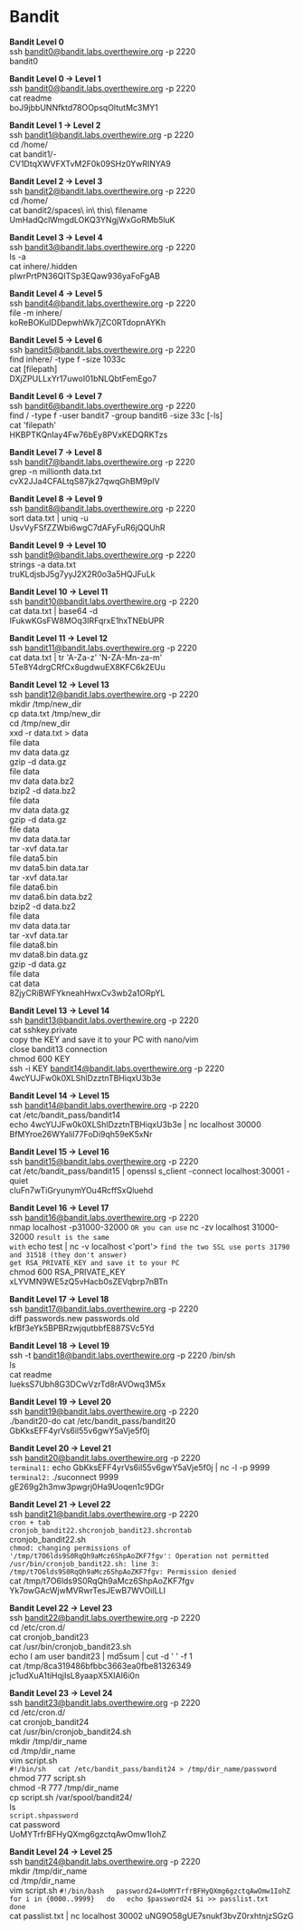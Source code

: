 # Bandit  
**Bandit Level 0**  
ssh bandit0@bandit.labs.overthewire.org -p 2220  
bandit0  
  
  
**Bandit Level 0 → Level 1**  
ssh bandit0@bandit.labs.overthewire.org -p 2220  
cat readme  
boJ9jbbUNNfktd78OOpsqOltutMc3MY1  
  
  
**Bandit Level 1 → Level 2**  
ssh bandit1@bandit.labs.overthewire.org -p 2220  
cd /home/  
cat bandit1/-  
CV1DtqXWVFXTvM2F0k09SHz0YwRINYA9  
  
  
**Bandit Level 2 → Level 3**  
ssh bandit2@bandit.labs.overthewire.org -p 2220  
cd /home/  
cat bandit2/spaces\ in\ this\ filename  
UmHadQclWmgdLOKQ3YNgjWxGoRMb5luK  
  
  
**Bandit Level 3 → Level 4**  
ssh bandit3@bandit.labs.overthewire.org -p 2220  
ls -a  
cat inhere/.hidden  
pIwrPrtPN36QITSp3EQaw936yaFoFgAB  
  
  
**Bandit Level 4 → Level 5**  
ssh bandit4@bandit.labs.overthewire.org -p 2220  
file -m inhere/  
koReBOKuIDDepwhWk7jZC0RTdopnAYKh  
  
  
**Bandit Level 5 → Level 6**  
ssh bandit5@bandit.labs.overthewire.org -p 2220  
find inhere/ -type f -size 1033c  
cat [filepath]  
DXjZPULLxYr17uwoI01bNLQbtFemEgo7  
  
  
**Bandit Level 6 → Level 7**  
ssh bandit6@bandit.labs.overthewire.org -p 2220  
find / -type f -user bandit7 -group bandit6 -size 33c [-ls]  
cat 'filepath'  
HKBPTKQnIay4Fw76bEy8PVxKEDQRKTzs  
  
  
**Bandit Level 7 → Level 8**  
ssh bandit7@bandit.labs.overthewire.org -p 2220  
grep -n millionth data.txt   
cvX2JJa4CFALtqS87jk27qwqGhBM9plV  
  
  
**Bandit Level 8 → Level 9**  
ssh bandit8@bandit.labs.overthewire.org -p 2220  
sort data.txt | uniq -u  
UsvVyFSfZZWbi6wgC7dAFyFuR6jQQUhR  
  
  
**Bandit Level 9 → Level 10**  
ssh bandit9@bandit.labs.overthewire.org -p 2220  
strings -a data.txt  
truKLdjsbJ5g7yyJ2X2R0o3a5HQJFuLk  
  
  
**Bandit Level 10 → Level 11**  
ssh bandit10@bandit.labs.overthewire.org -p 2220  
cat data.txt | base64 -d  
IFukwKGsFW8MOq3IRFqrxE1hxTNEbUPR  
  
  
**Bandit Level 11 → Level 12**  
ssh bandit11@bandit.labs.overthewire.org -p 2220  
cat data.txt | tr 'A-Za-z' 'N-ZA-Mn-za-m'  
5Te8Y4drgCRfCx8ugdwuEX8KFC6k2EUu  
  
  
**Bandit Level 12 → Level 13**  
ssh bandit12@bandit.labs.overthewire.org -p 2220  
mkdir /tmp/new_dir  
cp data.txt /tmp/new_dir  
cd /tmp/new_dir  
xxd -r data.txt > data  
file data  
mv data data.gz  
gzip -d data.gz  
file data  
mv data data.bz2  
bzip2 -d data.bz2  
file data  
mv data data.gz  
gzip -d data.gz  
file data  
mv data data.tar  
tar -xvf data.tar  
file data5.bin  
mv data5.bin data.tar  
tar -xvf data.tar  
file data6.bin  
mv data6.bin data.bz2  
bzip2 -d data.bz2  
file data  
mv data data.tar  
tar -xvf data.tar  
file data8.bin  
mv data8.bin data.gz  
gzip -d data.gz  
file data  
cat data  
8ZjyCRiBWFYkneahHwxCv3wb2a1ORpYL  
  
  
**Bandit Level 13 → Level 14**  
ssh bandit13@bandit.labs.overthewire.org -p 2220  
cat sshkey.private  
copy the KEY and save it to your PC with nano/vim  
close bandit13 connection  
chmod 600 KEY  
ssh -i KEY bandit14@bandit.labs.overthewire.org -p 2220  
4wcYUJFw0k0XLShlDzztnTBHiqxU3b3e  
  
  
**Bandit Level 14 → Level 15**  
ssh bandit14@bandit.labs.overthewire.org -p 2220  
cat /etc/bandit_pass/bandit14  
echo 4wcYUJFw0k0XLShlDzztnTBHiqxU3b3e | nc localhost 30000  
BfMYroe26WYalil77FoDi9qh59eK5xNr  
  
  
**Bandit Level 15 → Level 16**  
ssh bandit15@bandit.labs.overthewire.org -p 2220  
cat /etc/bandit_pass/bandit15 | openssl s_client -connect localhost:30001 -quiet  
cluFn7wTiGryunymYOu4RcffSxQluehd  
  
  
**Bandit Level 16 → Level 17**  
ssh bandit16@bandit.labs.overthewire.org -p 2220  
nmap localhost -p31000-32000 `OR you can use` nc -zv localhost 31000-32000 `result is the same`  
`with` echo test | nc -v localhost <'port'> `find the two SSL use ports 31790 and 31518 (they don't answer)`  
`get RSA_PRIVATE_KEY and save it to your PC`  
chmod 600 RSA_PRIVATE_KEY  
xLYVMN9WE5zQ5vHacb0sZEVqbrp7nBTn  
  
  
**Bandit Level 17 → Level 18**  
ssh bandit17@bandit.labs.overthewire.org -p 2220  
diff passwords.new passwords.old   
kfBf3eYk5BPBRzwjqutbbfE887SVc5Yd  
  
  
**Bandit Level 18 → Level 19**  
ssh -t bandit18@bandit.labs.overthewire.org -p 2220 /bin/sh  
ls  
cat readme   
IueksS7Ubh8G3DCwVzrTd8rAVOwq3M5x  
  
  
**Bandit Level 19 → Level 20**  
ssh bandit19@bandit.labs.overthewire.org -p 2220  
./bandit20-do cat /etc/bandit_pass/bandit20  
GbKksEFF4yrVs6il55v6gwY5aVje5f0j  
  
  
**Bandit Level 20 → Level 21**  
ssh bandit20@bandit.labs.overthewire.org -p 2220  
`terminal1:` echo GbKksEFF4yrVs6il55v6gwY5aVje5f0j | nc -l -p 9999  
`terminal2:` ./suconnect 9999  
gE269g2h3mw3pwgrj0Ha9Uoqen1c9DGr  
  
  
**Bandit Level 21 → Level 22**  
ssh bandit21@bandit.labs.overthewire.org -p 2220  
`cron + tab`  
`cronjob_bandit22.shcronjob_bandit23.shcrontab`  
cronjob_bandit22.sh  
`
chmod: changing permissions of '/tmp/t7O6lds9S0RqQh9aMcz6ShpAoZKF7fgv': Operation not permitted  
/usr/bin/cronjob_bandit22.sh: line 3: /tmp/t7O6lds9S0RqQh9aMcz6ShpAoZKF7fgv: Permission denied  
`  
cat /tmp/t7O6lds9S0RqQh9aMcz6ShpAoZKF7fgv  
Yk7owGAcWjwMVRwrTesJEwB7WVOiILLI  
  
  
**Bandit Level 22 → Level 23**  
ssh bandit22@bandit.labs.overthewire.org -p 2220  
cd /etc/cron.d/  
cat cronjob_bandit23  
cat /usr/bin/cronjob_bandit23.sh  
echo I am user bandit23 | md5sum | cut -d ' ' -f 1  
cat /tmp/8ca319486bfbbc3663ea0fbe81326349  
jc1udXuA1tiHqjIsL8yaapX5XIAI6i0n  
  
  
**Bandit Level 23 → Level 24**  
ssh bandit23@bandit.labs.overthewire.org -p 2220  
cd /etc/cron.d/  
cat cronjob_bandit24  
cat /usr/bin/cronjob_bandit24.sh  
mkdir /tmp/dir_name  
cd /tmp/dir_name  
vim script.sh  
`
#!/bin/sh  
cat /etc/bandit_pass/bandit24 > /tmp/dir_name/password  
`  
chmod 777 script.sh  
chmod -R 777 /tmp/dir_name  
cp script.sh /var/spool/bandit24/  
ls  
`script.shpassword`  
cat password  
UoMYTrfrBFHyQXmg6gzctqAwOmw1IohZ  
  
  
**Bandit Level 24 → Level 25**  
ssh bandit24@bandit.labs.overthewire.org -p 2220  
mkdir /tmp/dir_name  
cd /tmp/dir_name  
vim script.sh
`
#!/bin/bash  
password24=UoMYTrfrBFHyQXmg6gzctqAwOmw1IohZ  
for i in {0000..9999}  
  do  
    echo $password24 $i >> passlist.txt  
  done  
`  
cat passlist.txt | nc localhost 30002
uNG9O58gUE7snukf3bvZ0rxhtnjzSGzG